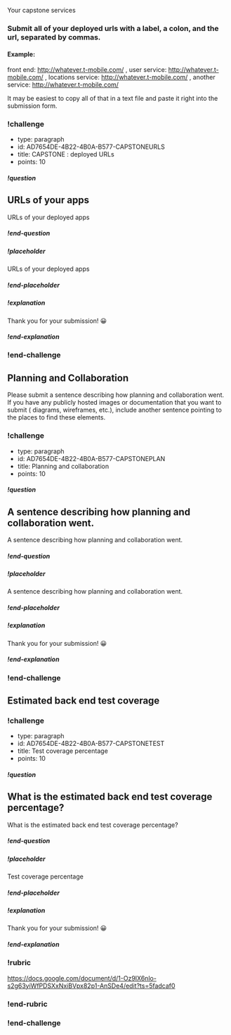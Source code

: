 
 Your capstone services

### Submit all of your deployed urls with a label, a colon, and the url, separated by commas. 

#### Example: 

front end: http://whatever.t-mobile.com/ , user service: http://whatever.t-mobile.com/ , 
locations service: http://whatever.t-mobile.com/ , another service: http://whatever.t-mobile.com/ 


It may be easiest to copy all of that in a text file and paste it right into the submission form. 
 

### !challenge
* type: paragraph
* id: AD7654DE-4B22-4B0A-B577-CAPSTONEURLS
* title: CAPSTONE : deployed URLs
* points: 10

##### !question
## URLs of your apps  
URLs of your deployed apps
##### !end-question

##### !placeholder
URLs of your deployed apps
##### !end-placeholder

##### !explanation
Thank you for your submission! 😀
##### !end-explanation
### !end-challenge



<!-- begin question -->

## Planning and Collaboration
Please submit a sentence describing how planning and collaboration went. If you have any publicly hosted images or documentation that you want to submit ( diagrams, wireframes, etc.), include another sentence pointing to the places to find these elements. 

### !challenge
* type: paragraph
* id: AD7654DE-4B22-4B0A-B577-CAPSTONEPLAN
* title: Planning and collaboration
* points: 10

##### !question
## A sentence describing how planning and collaboration went.
A sentence describing how planning and collaboration went.
##### !end-question

##### !placeholder
 A sentence describing how planning and collaboration went.
##### !end-placeholder

##### !explanation
Thank you for your submission! 😀
##### !end-explanation
### !end-challenge
<!-- end question -->


<!-- begin question -->

## Estimated back end test coverage

### !challenge
* type: paragraph
* id: AD7654DE-4B22-4B0A-B577-CAPSTONETEST
* title: Test coverage percentage
* points: 10

##### !question
## What is the estimated back end test coverage percentage?
What is the estimated back end test coverage percentage?
##### !end-question

##### !placeholder
Test coverage percentage
##### !end-placeholder

##### !explanation
Thank you for your submission! 😀
##### !end-explanation

### !rubric
  https://docs.google.com/document/d/1-Oz9IX6nlo-s2g63yiWfPDSXxNxiBVpx82p1-AnSDe4/edit?ts=5fadcaf0
### !end-rubric  
### !end-challenge
<!-- end question -->

 

